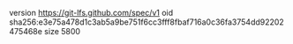 version https://git-lfs.github.com/spec/v1
oid sha256:e3e75a478d1c3ab5a9be751f6cc3fff8fbaf716a0c36fa3754dd92202475468e
size 5800
